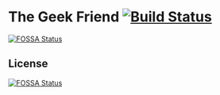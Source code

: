 # The Geek Friend [![Build Status](https://travis-ci.org/Velaa98/Blog.svg?branch=master)](https://travis-ci.org/Velaa98/Blog)
[![FOSSA Status](https://app.fossa.io/api/projects/git%2Bgithub.com%2FVelaa98%2FBlog.svg?type=shield)](https://app.fossa.io/projects/git%2Bgithub.com%2FVelaa98%2FBlog?ref=badge_shield)


## License
[![FOSSA Status](https://app.fossa.io/api/projects/git%2Bgithub.com%2FVelaa98%2FBlog.svg?type=large)](https://app.fossa.io/projects/git%2Bgithub.com%2FVelaa98%2FBlog?ref=badge_large)